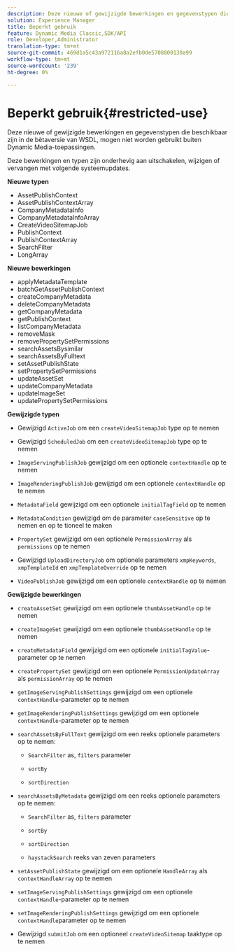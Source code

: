 ```yaml
---
description: Deze nieuwe of gewijzigde bewerkingen en gegevenstypen die beschikbaar zijn in de bètaversie van WSDL, mogen niet worden gebruikt buiten Dynamic Media-toepassingen.
solution: Experience Manager
title: Beperkt gebruik
feature: Dynamic Media Classic,SDK/API
role: Developer,Administrator
translation-type: tm+mt
source-git-commit: 469d1a5c43a972116a8a2efb0de5708800130a99
workflow-type: tm+mt
source-wordcount: '239'
ht-degree: 0%

---
```



# Beperkt gebruik{#restricted-use}

Deze nieuwe of gewijzigde bewerkingen en gegevenstypen die beschikbaar zijn in de bètaversie van WSDL, mogen niet worden gebruikt buiten Dynamic Media-toepassingen.

Deze bewerkingen en typen zijn onderhevig aan uitschakelen, wijzigen of vervangen met volgende systeemupdates.

**Nieuwe typen**

* AssetPublishContext
* AssetPublishContextArray
* CompanyMetadataInfo
* CompanyMetadataInfoArray
* CreateVideoSitemapJob
* PublishContext
* PublishContextArray
* SearchFilter
* LongArray

**Nieuwe bewerkingen**

* applyMetadataTemplate
* batchGetAssetPublishContext
* createCompanyMetadata
* deleteCompanyMetadata
* getCompanyMetadata
* getPublishContext
* listCompanyMetadata
* removeMask
* removePropertySetPermissions
* searchAssetsBysimilar
* searchAssetsByFulltext
* setAssetPublishState
* setPropertySetPermissions
* updateAssetSet
* updateCompanyMetadata
* updateImageSet
* updatePropertySetPermissions

**Gewijzigde typen**

* Gewijzigd `ActiveJob` om een `createVideoSitemapJob` type op te nemen

* Gewijzigd `ScheduledJob` om een `createVideoSitemapJob` type op te nemen

* `ImageServingPublishJob` gewijzigd om een optionele `contextHandle` op te nemen

* `ImageRenderingPublishJob` gewijzigd om een optionele `contextHandle` op te nemen

* `MetadataField` gewijzigd om een optionele `initialTagField` op te nemen

* `MetadataCondition` gewijzigd om de parameter `caseSensitive` op te nemen en op te tioneel te maken

* `PropertySet` gewijzigd om een optionele `PermissionArray` als `permissions` op te nemen

* Gewijzigd `UploadDirectoryJob` om optionele parameters `xmpKeywords`, `xmpTemplateId` en `xmpTemplateOverride` op te nemen

* `VideoPublishJob` gewijzigd om een optionele `contextHandle` op te nemen

**Gewijzigde bewerkingen**

* `createAssetSet` gewijzigd om een optionele `thumbAssetHandle` op te nemen

* `createImageSet` gewijzigd om een optionele `thumbAssetHandle` op te nemen

* `createMetadataField` gewijzigd om een optionele `initialTagValue`-parameter op te nemen

* `createPropertySet` gewijzigd om een optionele `PermissionUpdateArray` als `permissionArray` op te nemen

* `getImageServingPublishSettings` gewijzigd om een optionele `contextHandle`-parameter op te nemen

* `getImageRenderingPublishSettings` gewijzigd om een optionele `contextHandle`-parameter op te nemen

* `searchAssetsByFullText` gewijzigd om een reeks optionele parameters op te nemen:

   * `SearchFilter` as,  `filters` parameter

   * `sortBy`
   * `sortDirection`

* `searchAssetsByMetadata` gewijzigd om een reeks optionele parameters op te nemen:

   * `SearchFilter` as,  `filters` parameter

   * `sortBy`
   * `sortDirection`
   * `haystackSearch` reeks van zeven parameters

* `setAssetPublishState` gewijzigd om een optionele `HandleArray` als `contextHandleArray` op te nemen

* `setImageServingPublishSettings` gewijzigd om een optionele `contextHandle`-parameter op te nemen

* `setImageRenderingPublishSettings` gewijzigd om een optionele `contextHandle`parameter op te nemen

* Gewijzigd `submitJob` om een optioneel `createVideoSitemap` taaktype op te nemen

